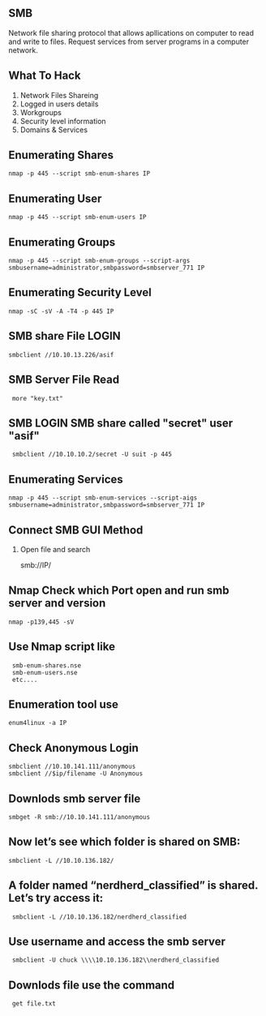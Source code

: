 ## SMB 

Network file sharing protocol that allows apllications on computer to read and write to files. Request services from server programs in a computer network.
  
## What To Hack 

1. Network Files Shareing
2. Logged in users details
3. Workgroups
4. Security level information
5. Domains & Services

## Enumerating Shares

    nmap -p 445 --script smb-enum-shares IP

## Enumerating User

    nmap -p 445 --script smb-enum-users IP
    
## Enumerating Groups

    nmap -p 445 --script smb-enum-groups --script-args smbusername=administrator,smbpassword=smbserver_771 IP

## Enumerating Security Level

    nmap -sC -sV -A -T4 -p 445 IP

## SMB share File LOGIN 

    smbclient //10.10.13.226/asif

## SMB Server File Read

     more "key.txt"
     
## SMB LOGIN SMB share called "secret" user "asif"

     smbclient //10.10.10.2/secret -U suit -p 445

## Enumerating Services

    nmap -p 445 --script smb-enum-services --script-aigs smbusername=administrator,smbpassword=smbserver_771 IP
    
## Connect SMB GUI Method 

1. Open file and search

     smb://IP/
    
## Nmap Check which Port open and run smb server and version 

    nmap -p139,445 -sV 
        

## Use Nmap script like

     smb-enum-shares.nse
     smb-enum-users.nse
     etc....

## Enumeration tool use 

    enum4linux -a IP


## Check Anonymous Login

    smbclient //10.10.141.111/anonymous
    smbclient //$ip/filename -U Anonymous
    
    
## Downlods smb server file 

    smbget -R smb://10.10.141.111/anonymous



## Now let’s see which folder is shared on SMB:

    smbclient -L //10.10.136.182/


## A folder named “nerdherd_classified” is shared. Let’s try access it:

     smbclient -L //10.10.136.182/nerdherd_classified


## Use username and access the smb server 

     smbclient -U chuck \\\\10.10.136.182\\nerdherd_classified


## Downlods file use the command 

     get file.txt
